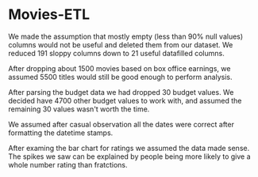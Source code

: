 # Movies-ETL

We made the assumption that mostly empty (less than 90% null values) columns would not be useful and deleted them from our dataset. We reduced 191 sloppy columns down to 21 useful datafilled columns.

After dropping about 1500 movies based on box office earnings, we assumed 5500 titles would still be good enough to perform analysis.

After parsing the budget data we had dropped 30 budget values. We decided have 4700 other budget values to work with, and assumed the remaining 30 values wasn't worth the time. 

We assumed after casual observation all the dates were correct after formatting the datetime stamps.

After examing the bar chart for ratings we assumed the data made sense. The spikes we saw can be explained by people being more likely to give a whole number rating than fratctions.
